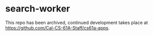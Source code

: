# search-worker

This repo has been archived, continued development takes place at <https://github.com/Cal-CS-61A-Staff/cs61a-apps>.
